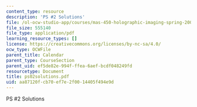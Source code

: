 ```yaml
---
content_type: resource
description: 'PS #2 Solutions'
file: /ol-ocw-studio-app/courses/mas-450-holographic-imaging-spring-2003/aa87120fcb70ef7e2f0014405f494e9d_ps02solutions.pdf
file_size: 555140
file_type: application/pdf
learning_resource_types: []
license: https://creativecommons.org/licenses/by-nc-sa/4.0/
ocw_type: OCWFile
parent_title: Calendar
parent_type: CourseSection
parent_uid: ef5de82e-994f-ffea-6aef-bcdf048249fd
resourcetype: Document
title: ps02solutions.pdf
uid: aa87120f-cb70-ef7e-2f00-14405f494e9d
---
```

PS #2 Solutions